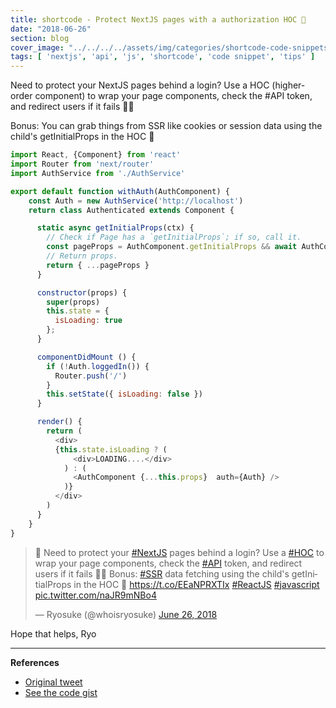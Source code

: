 ```yaml
---
title: shortcode - Protect NextJS pages with a authorization HOC 🔐
date: "2018-06-26"
section: blog
cover_image: "../../../../assets/img/categories/shortcode-code-snippets.jpg"
tags: [ 'nextjs', 'api', 'js', 'shortcode', 'code snippet', 'tips' ]
---
```


Need to protect your NextJS pages behind a login? Use a HOC (higher-order component) to wrap your page components, check the #API token, and redirect users if it fails 🙅‍♂️ 

Bonus: You can grab things from SSR like cookies or session data using the child's getInitialProps in the HOC 🙌 

```js
import React, {Component} from 'react'
import Router from 'next/router'
import AuthService from './AuthService'

export default function withAuth(AuthComponent) {
    const Auth = new AuthService('http://localhost')
    return class Authenticated extends Component {

      static async getInitialProps(ctx) {
        // Check if Page has a `getInitialProps`; if so, call it.
        const pageProps = AuthComponent.getInitialProps && await AuthComponent.getInitialProps(ctx);
        // Return props.
        return { ...pageProps }
      }

      constructor(props) {
        super(props)
        this.state = {
          isLoading: true
        };
      }

      componentDidMount () {
        if (!Auth.loggedIn()) {
          Router.push('/')
        }
        this.setState({ isLoading: false })
      }

      render() {
        return (
          <div>
          {this.state.isLoading ? (
              <div>LOADING....</div>
            ) : (
              <AuthComponent {...this.props}  auth={Auth} />
            )}
          </div>
        )
      }
    }
}
```

<blockquote class="twitter-tweet" data-lang="en"><p lang="en" dir="ltr">🔐 Need to protect your <a href="https://twitter.com/hashtag/NextJS?src=hash&amp;ref_src=twsrc%5Etfw">#NextJS</a> pages behind a login? Use a <a href="https://twitter.com/hashtag/HOC?src=hash&amp;ref_src=twsrc%5Etfw">#HOC</a> to wrap your page components, check the <a href="https://twitter.com/hashtag/API?src=hash&amp;ref_src=twsrc%5Etfw">#API</a> token, and redirect users if it fails 🙅‍♂️ Bonus: <a href="https://twitter.com/hashtag/SSR?src=hash&amp;ref_src=twsrc%5Etfw">#SSR</a> data fetching using the child&#39;s getInitialProps in the HOC 🙌 <a href="https://t.co/EEaNPRXTIx">https://t.co/EEaNPRXTIx</a> <a href="https://twitter.com/hashtag/ReactJS?src=hash&amp;ref_src=twsrc%5Etfw">#ReactJS</a> <a href="https://twitter.com/hashtag/javascript?src=hash&amp;ref_src=twsrc%5Etfw">#javascript</a> <a href="https://t.co/naJR9mNBo4">pic.twitter.com/naJR9mNBo4</a></p>&mdash; Ryosuke (@whoisryosuke) <a href="https://twitter.com/whoisryosuke/status/1011738754355089408?ref_src=twsrc%5Etfw">June 26, 2018</a></blockquote>

Hope that helps,
Ryo

***

**References**

* [Original tweet](https://twitter.com/whoisryosuke/status/1011738754355089408)
* [See the code gist](https://gist.github.com/whoisryosuke/d034d3eaa0556e86349fb2634788a7a1)